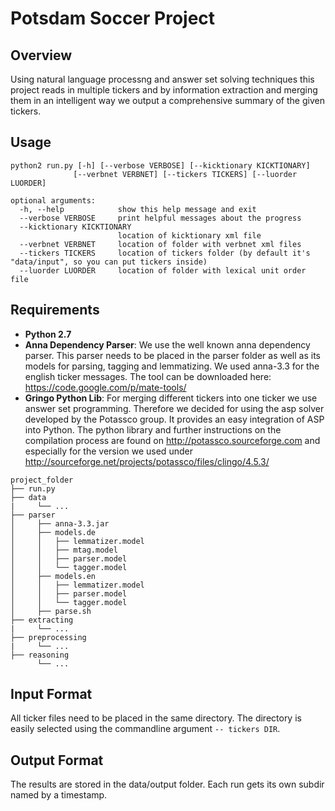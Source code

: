 # Potsdam Soccer Project

## Overview
Using natural language processng and answer set solving techniques this project reads in multiple tickers and by information extraction and merging them in an intelligent way we output a comprehensive summary of the given tickers.

## Usage
```
python2 run.py [-h] [--verbose VERBOSE] [--kicktionary KICKTIONARY]
              [--verbnet VERBNET] [--tickers TICKERS] [--luorder LUORDER]

optional arguments:
  -h, --help            show this help message and exit
  --verbose VERBOSE     print helpful messages about the progress
  --kicktionary KICKTIONARY
                        location of kicktionary xml file
  --verbnet VERBNET     location of folder with verbnet xml files
  --tickers TICKERS     location of tickers folder (by default it's "data/input", so you can put tickers inside)
  --luorder LUORDER     location of folder with lexical unit order file
```

## Requirements
- **Python 2.7**
- **Anna Dependency Parser**: We use the well known anna dependency parser. This parser needs to be placed in the parser folder as well as its models for parsing, tagging and lemmatizing. We used anna-3.3 for the english ticker messages. The tool can be downloaded here: https://code.google.com/p/mate-tools/
- **Gringo Python Lib**: For merging different tickers into one ticker we use answer set programming. Therefore we decided for using the asp solver developed by the Potassco group. It provides an easy integration of ASP into Python. The python library and further instructions on the compilation process are found on http://potassco.sourceforge.com and especially for the version we used under http://sourceforge.net/projects/potassco/files/clingo/4.5.3/
```
project_folder
├── run.py
├── data
|     └── ...
├── parser
│     ├── anna-3.3.jar
│     ├── models.de
│     │   ├── lemmatizer.model
│     │   ├── mtag.model
│     │   ├── parser.model
│     │   └── tagger.model
│     ├── models.en
│     │   ├── lemmatizer.model
│     │   ├── parser.model
│     │   └── tagger.model
│     ├── parse.sh
├── extracting
|     └── ...
├── preprocessing
|     └── ...
├── reasoning
      └── ...
```

## Input Format
All ticker files need to be placed in the same directory. The directory is easily selected using the commandline argument `-- tickers DIR`.

## Output Format
The results are stored in the data/output folder. Each run gets its own subdir named by a timestamp.
